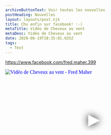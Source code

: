 ```yaml
---
archiveButtonText: Voir toutes les nouvelles
postHeading: Nouvelles
layout: layouts/post.njk
title: Chu enfin sur facebook! :-)
metaTitle: Vidéo de Cheveux au vent
metaDesc: Vidéo de Cheveux au vent
date: 2020-06-19T18:35:01.835Z
tags:
  - Test
---
```





<!--StartFragment-->

<https://www.facebook.com/fred.maher.399>

<!--EndFragment-->

<iframe
  width="560"
  height="315"
  src="https://www.youtube.com/embed/iPxpSqu8BhU"
  srcdoc="<style>*{padding:0;margin:0;overflow:hidden}html,body{height:100%}img,span{position:absolute;width:100%;top:0;bottom:0;margin:auto}span{height:1.5em;text-align:center;font:48px/1.5 sans-serif;color:white;text-shadow:0 0 0.5em black}</style><a href=https://www.youtube.com/embed/iPxpSqu8BhU?autoplay=1><img src=https://i.ytimg.com/vi/iPxpSqu8BhU/maxresdefault.jpg alt='Vidéo de Cheveux au vent - Fred Maher'><span>▶</span></a>"
  frameborder="0"
  allow="accelerometer; autoplay; encrypted-media; gyroscope; picture-in-picture"
  allowfullscreen
  title="Vidéo de Cheveux au vent - Fred Maher"
></iframe>